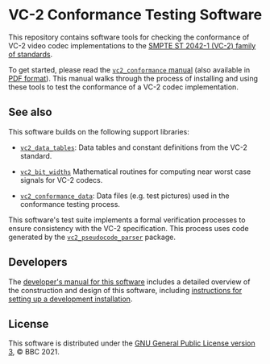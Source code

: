 VC-2 Conformance Testing Software
=================================

This repository contains software tools for checking the conformance of VC-2
video codec implementations to the [SMPTE ST 2042-1 (VC-2) family of
standards](https://ieeexplore.ieee.org/document/7967896).

To get started, please read the [`vc2_conformance`
manual](https://bbc.github.io/vc2_conformance/) (also available in [PDF
format](https://bbc.github.io/vc2_conformance/vc2_conformance_manual.pdf)).
This manual walks through the process of installing and using these tools to
test the conformance of a VC-2 codec implementation.



See also
--------

This software builds on the following support libraries:

* [`vc2_data_tables`](https://github.com/bbc/vc2_data_tables): Data tables and
  constant definitions from the VC-2 standard.

* [`vc2_bit_widths`](https://github.com/bbc/vc2_bit_widths) Mathematical
  routines for computing near worst case signals for VC-2 codecs.

* [`vc2_conformance_data`](https://github.com/bbc/vc2_conformance_data): Data
  files (e.g. test pictures) used in the conformance testing process.

This software's test suite implements a formal verification processes to ensure
consistency with the VC-2 specification. This process uses code generated by
the [`vc2_pseudocode_parser`](https://github.com/bbc/vc2_pseudocode_parser)
package.


Developers
----------

The [developer's manual for this
software](https://bbc.github.io/vc2_conformance/developer_guide/index.html)
includes a detailed overview of the construction and design of this software,
including [instructions for setting up a development
installation](https://bbc.github.io/vc2_conformance/developer_guide/index.html).


License
-------

This software is distributed under the [GNU General Public License version
3](./LICENSE.txt), &copy; BBC 2021.
